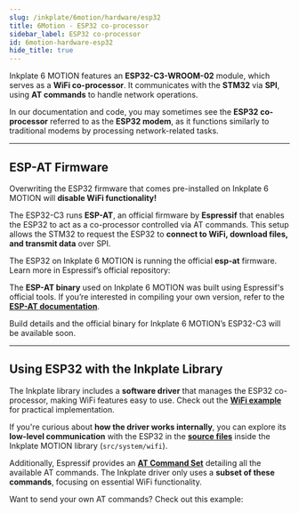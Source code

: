 ```yaml
---
slug: /inkplate/6motion/hardware/esp32
title: 6Motion - ESP32 co-processor
sidebar_label: ESP32 co-processor
id: 6motion-hardware-esp32
hide_title: true
---
```



<SectionTitle title="ESP32 co-processor" backgroundImage="/img/esp32.jpg" />  

Inkplate 6 MOTION features an **ESP32-C3-WROOM-02** module, which serves as a **WiFi co-processor**. It communicates with the **STM32** via **SPI**, using **AT commands** to handle network operations.  

In our documentation and code, you may sometimes see the **ESP32 co-processor** referred to as the **ESP32 modem**, as it functions similarly to traditional modems by processing network-related tasks.  

<CenteredImage src="/img/inkplate_6_motion/esp32.jpg" alt="ESP32-C3 on Inkplate 6 MOTION" caption="ESP32-C3 co-processor on Inkplate 6 MOTION" width="500px"/>  

---

## ESP-AT Firmware  

<WarningBox>Overwriting the ESP32 firmware that comes pre-installed on Inkplate 6 MOTION will **disable WiFi functionality!**</WarningBox>  

The ESP32-C3 runs **ESP-AT**, an official firmware by **Espressif** that enables the ESP32 to act as a co-processor controlled via AT commands. This setup allows the STM32 to request the ESP32 to **connect to WiFi, download files, and transmit data** over SPI.  

<InfoBox>The ESP32 on Inkplate 6 MOTION is running the official **esp-at** firmware. Learn more in Espressif’s official repository:<QuickLink 
  title="ESP-AT" 
  description="Official repository by Espressif, control your ESP32 device with AT commands." 
  url="https://github.com/espressif/esp-at" 
/></InfoBox>  

The **ESP-AT binary** used on Inkplate 6 MOTION was built using Espressif's official tools. If you’re interested in compiling your own version, refer to the [**ESP-AT documentation**](https://docs.espressif.com/projects/esp-at/en/latest/esp32/index.html).  

<WarningBox>Build details and the official binary for Inkplate 6 MOTION’s ESP32-C3 will be available soon.</WarningBox>  

---

## Using ESP32 with the Inkplate Library  

The Inkplate library includes a **software driver** that manages the ESP32 co-processor, making WiFi features easy to use. Check out the [**WiFi example**](/inkplate/6motion/wifi/wifi-basics/) for practical implementation.  

If you're curious about **how the driver works internally**, you can explore its **low-level communication** with the ESP32 in the [**source files**](https://github.com/SolderedElectronics/Inkplate_Motion_Arduino_Library/tree/main/src/system/wifi) inside the Inkplate MOTION library (`src/system/wifi`).  

Additionally, Espressif provides an **[AT Command Set](https://docs.espressif.com/projects/esp-at/en/latest/esp32/AT_Command_Set/index.html)** detailing all the available AT commands. The Inkplate driver only uses a **subset of these commands**, focusing on essential WiFi functionality.  

<InfoBox>Want to send your own AT commands? Check out this example:<QuickLink  
  title="Inkplate_6_Motion_WiFi_Command_Sender.ino"  
  description="An Inkplate 6 MOTION Arduino library example where you can send AT commands via Serial and receive responses from the ESP32."  
  url="https://github.com/SolderedElectronics/Inkplate_Motion_Arduino_Library/blob/main/examples/Inkplate6Motion/Diagnostics/Inkplate_6_Motion_WiFI_Command_Sender/Inkplate_6_Motion_WiFI_Command_Sender.ino"  
/></InfoBox>  